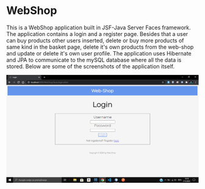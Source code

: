 # WebShop
This is a WebShop application built in JSF-Java Server Faces framework. The application contains a login and a register page. Besides that a user can buy products other users inserted, delete or buy more products of same kind in the basket page, delete it's own products from the web-shop and update or delete it's own user profile.
The application uses Hibernate and JPA to communicate to the mySQL database where all the data is stored.
Below are some of the screenshots of the application itself.

<img src="images/screenshot7.png">
